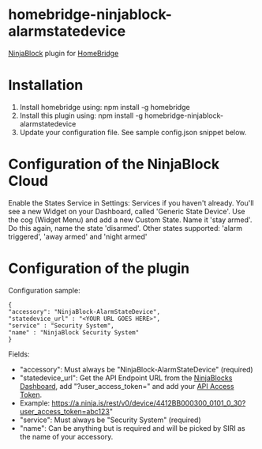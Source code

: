 # homebridge-ninjablock-alarmstatedevice
[NinjaBlock](https://developers.ninja/legacy/index.html) plugin for [HomeBridge](https://github.com/nfarina/homebridge)

# Installation


1. Install homebridge using: npm install -g homebridge
2. Install this plugin using: npm install -g homebridge-ninjablock-alarmstatedevice
3. Update your configuration file. See sample config.json snippet below. 

# Configuration of the NinjaBlock Cloud

Enable the States Service in Settings: Services if you haven't already.
You'll see a new Widget on your Dashboard, called 'Generic State Device'.
Use the cog (Widget Menu) and add a new Custom State. Name it 'stay armed'.
Do this again, name the state 'disarmed'. Other states supported: 'alarm triggered', 'away armed' and 'night armed'

# Configuration of the plugin

Configuration sample:

 ```
 {
"accessory": "NinjaBlock-AlarmStateDevice",
"statedevice_url" : "<YOUR URL GOES HERE>",
"service" : "Security System",
"name" : "NinjaBlock Security System"
 }
```

Fields: 
* "accessory": Must always be "NinjaBlock-AlarmStateDevice" (required)
* "statedevice_url": Get the API Endpoint URL from the [NinjaBlocks Dashboard](https://a.ninja.is/home), add "?user_access_token=" and add your [API Access Token](https://a.ninja.is/hacking).
*   Example: https://a.ninja.is/rest/v0/device/4412BB000300_0101_0_30?user_access_token=abc123"
* "service": Must always be "Security System" (required)
* "name": Can be anything but is required and will be picked by SIRI as the name of your accessory.
